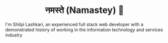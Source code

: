 <h1 style="text-align:center">नमस्ते (Namastey) 🙏</h1>


I'm Shilpi Lashkari, an experienced full stack web developer with a demonstrated history of working in the information technology and services industry
